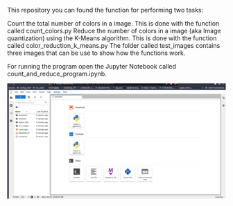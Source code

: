 This repository you can found the function for performing two tasks:

Count the total number of colors in a image. This is done with the function called count_colors.py
Reduce the number of colors in a image (aka Image quantization) using the K-Means algorithm. This is done with the function called color_reduction_k_means.py
The folder called test_images contains three images that can be use to show how the functions work.

For running the program open the Jupyter Notebook called count_and_reduce_program.ipynb.

![Alt Text](./image_color_reduction.gif )
